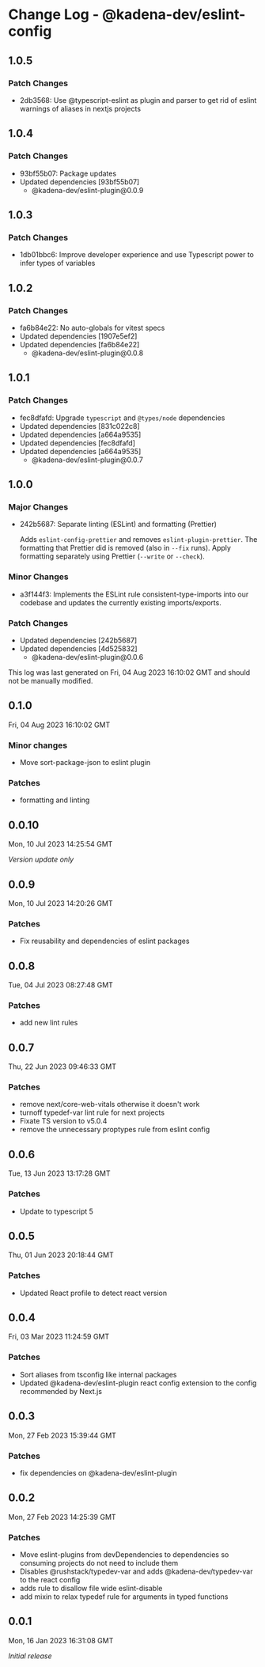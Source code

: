# Change Log - @kadena-dev/eslint-config

## 1.0.5

### Patch Changes

- 2db3568: Use @typescript-eslint as plugin and parser to get rid of eslint
  warnings of aliases in nextjs projects

## 1.0.4

### Patch Changes

- 93bf55b07: Package updates
- Updated dependencies \[93bf55b07]
  - @kadena-dev/eslint-plugin\@0.0.9

## 1.0.3

### Patch Changes

- 1db01bbc6: Improve developer experience and use Typescript power to infer
  types of variables

## 1.0.2

### Patch Changes

- fa6b84e22: No auto-globals for vitest specs
- Updated dependencies \[1907e5ef2]
- Updated dependencies \[fa6b84e22]
  - @kadena-dev/eslint-plugin\@0.0.8

## 1.0.1

### Patch Changes

- fec8dfafd: Upgrade `typescript` and `@types/node` dependencies
- Updated dependencies \[831c022c8]
- Updated dependencies \[a664a9535]
- Updated dependencies \[fec8dfafd]
- Updated dependencies \[a664a9535]
  - @kadena-dev/eslint-plugin\@0.0.7

## 1.0.0

### Major Changes

- 242b5687: Separate linting (ESLint) and formatting (Prettier)

  Adds `eslint-config-prettier` and removes `eslint-plugin-prettier`. The
  formatting that Prettier did is removed (also in `--fix` runs). Apply
  formatting separately using Prettier (`--write` or `--check`).

### Minor Changes

- a3f144f3: Implements the ESLint rule consistent-type-imports into our codebase
  and updates the currently existing imports/exports.

### Patch Changes

- Updated dependencies \[242b5687]
- Updated dependencies \[4d525832]
  - @kadena-dev/eslint-plugin\@0.0.6

This log was last generated on Fri, 04 Aug 2023 16:10:02 GMT and should not be
manually modified.

## 0.1.0

Fri, 04 Aug 2023 16:10:02 GMT

### Minor changes

- Move sort-package-json to eslint plugin

### Patches

- formatting and linting

## 0.0.10

Mon, 10 Jul 2023 14:25:54 GMT

_Version update only_

## 0.0.9

Mon, 10 Jul 2023 14:20:26 GMT

### Patches

- Fix reusability and dependencies of eslint packages

## 0.0.8

Tue, 04 Jul 2023 08:27:48 GMT

### Patches

- add new lint rules

## 0.0.7

Thu, 22 Jun 2023 09:46:33 GMT

### Patches

- remove next/core-web-vitals otherwise it doesn't work
- turnoff typedef-var lint rule for next projects
- Fixate TS version to v5.0.4
- remove the unnecessary proptypes rule from eslint config

## 0.0.6

Tue, 13 Jun 2023 13:17:28 GMT

### Patches

- Update to typescript 5

## 0.0.5

Thu, 01 Jun 2023 20:18:44 GMT

### Patches

- Updated React profile to detect react version

## 0.0.4

Fri, 03 Mar 2023 11:24:59 GMT

### Patches

- Sort aliases from tsconfig like internal packages
- Updated @kadena-dev/eslint-plugin react config extension to the config
  recommended by Next.js

## 0.0.3

Mon, 27 Feb 2023 15:39:44 GMT

### Patches

- fix dependencies on @kadena-dev/eslint-plugin

## 0.0.2

Mon, 27 Feb 2023 14:25:39 GMT

### Patches

- Move eslint-plugins from devDependencies to dependencies so consuming projects
  do not need to include them
- Disables @rushstack/typedev-var and adds @kadena-dev/typedev-var to the react
  config
- adds rule to disallow file wide eslint-disable
- add mixin to relax typedef rule for arguments in typed functions

## 0.0.1

Mon, 16 Jan 2023 16:31:08 GMT

_Initial release_
